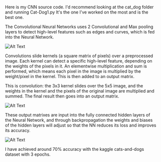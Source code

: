 Here is my CNN source code. I'd recommend looking at the cat_dog folder and running Cat-Dog1.py
It's the one I've worked on the most and is the best one.

The Convolutional Neural Networks uses 2 Convolutional and Max pooling layers to detect high-level features such as edges and curves,
which is fed into the Neural Network. 

![Alt Text](https://www.google.com/search?q=convolutional+neural+network&source=lnms&tbm=isch&sa=X&ved=2ahUKEwiaoMmPgYbvAhXGQzABHUN1AeUQ_AUoAXoECAMQAw&biw=1280&bih=631#imgrc=NF1b0qO0_JYxrM)

Convolutions slide kernels (a square matrix of pixels) over a preprocessed image. Each kernel can detect a specific
high-level feature, depending on the weights of the pixels in it. An elementwise multiplication 
and sum is performed, which means each pixel in the image is multiplied by the weight/pixel in the kernel. This is then added to an output matrix. 

This is convolution: the 3x3 kernel slides over the 5x5 image, and the weights in the kernel and the pixels of the original image are multiplied and summed.
The final result then goes into an output matrix. 

![Alt Text](https://media.giphy.com/media/i4NjAwytgIRDW/giphy.gif)

These output matrixes are input into the fully connected hidden layers of the Neural Network, and through backpropagation the weights and biases of the hidden layers will adjust so that the NN reduces its loss and improves its accuracy.


![Alt Text](https://www.google.com/search?q=neural+network+gif&tbm=isch&ved=2ahUKEwj5iP2ngYbvAhUmAp0JHRhVDnUQ2-cCegQIABAA&oq=neural+network+gif&gs_lcp=CgNpbWcQAzICCAAyAggAMgYIABAFEB4yBggAEAUQHjIGCAAQBRAeMgYIABAFEB4yBggAEAUQHjIGCAAQBRAeMgYIABAFEB4yBggAEAUQHjoECAAQQ1DoFFijGWCSGmgAcAB4AIABWYgBywKSAQE0mAEAoAEBqgELZ3dzLXdpei1pbWfAAQE&sclient=img&ei=rBo4YPmCEaaE9PwPmKq5qAc&bih=631&biw=1280#imgrc=sZs6JvJWjKL0SM)

I have achieved around 70% accuracy with the kaggle cats-and-dogs dataset with 3 epochs.

